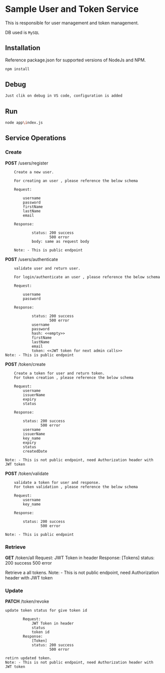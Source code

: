# Sample User and Token Service
This is responsible for user management and token management.

DB used is `MySQL`

## Installation

Reference package.json for supported versions of NodeJs and NPM.

```sh
npm install
```

## Debug
```sh
Just clik on debug in VS code, configuration is added
```
## Run
```sh
node app\index.js
```

## Service Operations

### Create

**POST** /users/register

        Create a new user.

        For creating an user , please reference the below schema

        Request:

            username
            password
            firstName
            lastName
            email

        Response:

                status: 200 success
                        500 error
                body: same as request body

        Note: - This is public endpoint

**POST** /users/authenticate

        validate user and return user.

        For login/authenticate an user , please reference the below schema

        Request:

            username
            password

        Response:

                status: 200 success
                        500 error
                username
                password
                hash: <<empty>>
                firstName
                lastName
                email
                token: <<JWT token for next admin calls>>
    Note: - This is public endpoint
                 
**POST** /token/create

        Create a token for user and return token.
        For token creation , please reference the below schema

        Request:
            username
            issuerName
            expiry
            status

        Response:

            status: 200 success
                    500 error
            username
            issuerName
            key_name
            expiry
            status
            createdDate

    Note: - This is not public endpoint, need Authorization header with JWT token

**POST** /token/validate

        validate a token for user and response.
        For token validation , please reference the below schema

        Request:
            username
            key_name

        Response:

            status: 200 success
                    500 error

    Note: - This is public endpoint

### Retrieve

**GET** /token/all
        Request:
            JWT Token in header
        Response:
            [Tokens]
            status: 200 success
                    500 error

 Retrieve a all tokens.
 Note: - This is not public endpoint, need Authorization header with JWT token

### Update

**PATCH** /token/revoke

    update token status for give token id

            Request:
                JWT Token in header
                status
                token id
            Response:
                [Token]
                status: 200 success
                        500 error

    retirn updated token.
    Note: - This is not public endpoint, need Authorization header with JWT token

